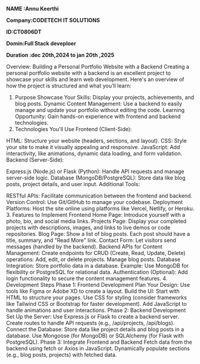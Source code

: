 **NAME :Annu Keerthi** 

**Company:CODETECH IT SOLUTIONS** 

**ID:CT0806DT**

**Domin:Full Stack deveploer**

**Duration :dec 20th,2024 to jan 20th ,2025**

Overview: Building a Personal Portfolio Website with a Backend
Creating a personal portfolio website with a backend is an excellent project to showcase your skills and learn web development. Here's an overview of how the project is structured and what you'll learn:

1. Purpose
Showcase Your Skills: Display your projects, achievements, and blog posts.
Dynamic Content Management: Use a backend to easily manage and update your portfolio without editing the code.
Learning Opportunity: Gain hands-on experience with frontend and backend technologies.
2. Technologies You'll Use
Frontend (Client-Side):

HTML: Structure your website (headers, sections, and layout).
CSS: Style your site to make it visually appealing and responsive.
JavaScript: Add interactivity, like animations, dynamic data loading, and form validation.
Backend (Server-Side):

Express.js (Node.js) or Flask (Python): Handle API requests and manage server-side logic.
Database (MongoDB/PostgreSQL): Store data like blog posts, project details, and user input.
Additional Tools:

RESTful APIs: Facilitate communication between the frontend and backend.
Version Control: Use Git/GitHub to manage your codebase.
Deployment Platforms: Host the site online using platforms like Vercel, Netlify, or Heroku.
3. Features to Implement
Frontend
Home Page:
Introduce yourself with a photo, bio, and social media links.
Projects Page:
Display your completed projects with descriptions, images, and links to live demos or code repositories.
Blog Page:
Show a list of blog posts. Each post should have a title, summary, and "Read More" link.
Contact Form:
Let visitors send messages (handled by the backend).
Backend
APIs for Content Management:
Create endpoints for CRUD (Create, Read, Update, Delete) operations:
Add, edit, or delete projects.
Manage blog posts.
Database Integration:
Store portfolio data in a database.
Example: Use MongoDB for flexibility or PostgreSQL for relational data.
Authentication (Optional):
Add login functionality to secure the content management features.
4. Development Steps
Phase 1: Frontend Development
Plan Your Design:
Use tools like Figma or Adobe XD to create a layout.
Build the UI:
Start with HTML to structure your pages.
Use CSS for styling (consider frameworks like Tailwind CSS or Bootstrap for faster development).
Add JavaScript to handle animations and user interactions.
Phase 2: Backend Development
Set Up the Server:
Use Express.js or Flask to create a backend server.
Create routes to handle API requests (e.g., /api/projects, /api/blogs).
Connect the Database:
Store data like project details and blog posts in a database.
Use Mongoose (for MongoDB) or SQLAlchemy (for Flask with PostgreSQL).
Phase 3: Integrate Frontend and Backend
Fetch data from the backend using fetch or Axios in JavaScript.
Dynamically populate sections (e.g., blog posts, projects) with fetched data.

